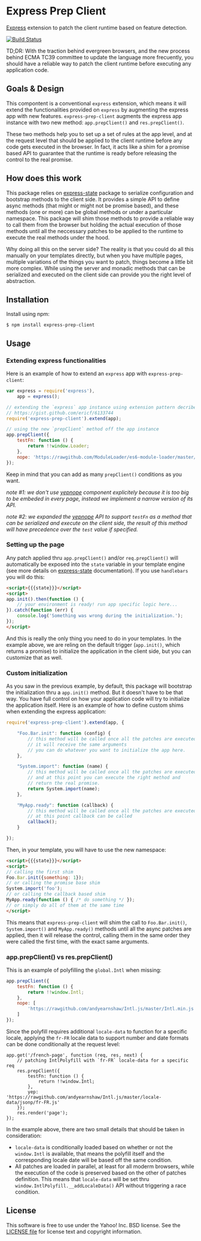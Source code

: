 Express Prep Client
===================

[Express][] extension to patch the client runtime based on feature detection.

[![Build Status](https://travis-ci.org/yahoo/express-prep-client.png?branch=master)][Build Status]

TD;DR: With the traction behind evergreen browsers, and the new process behind ECMA TC39 committee to update the language more frecuently, you should have a reliable way to patch the client runtime before executing any application code.

[Express]: https://github.com/visionmedia/express
[express-state]: https://github.com/yahoo/express-state
[yepnope]: http://yepnopejs.com
[Build Status]: https://travis-ci.org/yahoo/express-prep-client


Goals & Design
--------------

This compontent is a conventional `express` extension, which means it will extend the functionalities provided on `express` by augmenting the express app with new features. `express-prep-client` augments the express app instance with two new method: `app.prepClient()` and `res.prepClient()`.

These two methods help you to set up a set of rules at the app level, and at the request level that should be applied to the client runtime before any code gets executed in the browser. In fact, it acts like a shim for a promise based API to guarantee that the runtime is ready before releasing the control to the real promise.

How does this work
------------------

This package relies on [express-state][] package to serialize configuration and bootstrap methods to the client side. It provides a simple API to define async methods (that might or might not be promise based), and these methods (one or more) can be global methods or under a particular namespace. This package will shim those methods to provide a reliable way to call them from the browser but holding the actual execution of those methods until all the neccessary patches to be applied to the runtime to execute the real methods under the hood.

Why doing all this on the server side? The reality is that you could do all this manually on your templates directly, but when you have multiple pages, multiple variations of the things you want to patch, things become a little bit more complex. While using the server and monadic methods that can be serialized and executed on the client side can provide you the right level of abstraction.

Installation
------------

Install using npm:

```shell
$ npm install express-prep-client
```


Usage
-----

### Extending express functionalities

Here is an example of how to extend an `express` app with `express-prep-client`:

```js
var express = require('express'),
    app = express();

// extending the `express` app instance using extension pattern decribed here:
// https://gist.github.com/ericf/6133744
require('express-prep-client').extend(app);

// using the new `prepClient` method off the app instance
app.prepClient({
    testFn: function () {
        return !!window.Loader;
    },
    nope: 'https://rawgithub.com/ModuleLoader/es6-module-loader/master/dist/es6-module-loader.js'
});
```

Keep in mind that you can add as many `prepClient()` conditions as you want.

_note #1: we don't use [yepnope][] component explicitely because it is too big to be embeded in every page, instead we implement a narrow version of its API._

_note #2: we expanded the [yepnope][] API to support `testFn` as a method that can be serialized and execute on the client side, the result of this method will have precedence over the `test` value if specified._


### Setting up the page

Any patch applied thru `app.prepClient()` and/or `req.prepClient()` will automatically be exposed into the `state` variable in your template engine (see more details on [express-state][] documentation). If you use `handlebars` you will do this:

```html
<script>{{{state}}}</script>
<script>
app.init().then(function () {
    // your environment is ready! run app specific logic here...
}).catch(function (err) {
    console.log('Something was wrong during the initialization.');
});
</script>
```

And this is really the only thing you need to do in your templates. In the example above, we are reling on the default trigger (`app.init()`, which returns a promise) to initialize the application in the client side, but you can customize that as well.

### Custom initialization

As you saw in the previous example, by default, this package will bootstrap the initialization thru a `app.init()` method. But it doesn't have to be that way. You have full control on how your application code will try to initialize the application itself. Here is an example of how to define custom shims when extending the express application:

```js
require('express-prep-client').extend(app, {

    "Foo.Bar.init": function (config) {
        // this method will be called once all the patches are executed
        // it will receive the same arguments
        // you can do whatever you want to initialize the app here.
    },

    "System.import": function (name) {
        // this method will be called once all the patches are executed
        // and at this point you can execute the right method and
        // return the real promise.
        return System.import(name);
    },

    "MyApp.ready": function (callback) {
        // this method will be called once all the patches are executed
        // at this point callback can be called
        callback();
    }

});
```

Then, in your template, you will have to use the new namespace:

```html
<script>{{{state}}}</script>
<script>
// calling the first shim
Foo.Bar.init({something: 1});
// or calling the promise base shim
System.import('foo');
// or calling the callback based shim
MyApp.ready(function () { /* do something */ });
// or simply do all of them at the same time
</script>
```

This means that `express-prep-client` will shim the call to `Foo.Bar.init()`, `System.import()` and `MyApp.ready()` methods until all the async patches are applied, then it will release the control, calling them in the same order they were called the first time, with the exact same arguments.


### app.prepClient() vs res.prepClient()

This is an example of polyfilling the `global.Intl` when missing:

```js
app.prepClient({
    testFn: function () {
        return !!window.Intl;
    },
    nope: [
        'https://rawgithub.com/andyearnshaw/Intl.js/master/Intl.min.js'
    ]
});
```

Since the polyfill requires additional `locale-data` to function for a specific locale, applying the `fr-FR` locale data to support number and date formats can be done conditionally at the request level:

```
app.get('/french-page', function (req, res, next) {
    // patching IntlPolyfill with `fr-FR` locale-data for a specific req
    res.prepClient({
        testFn: function () {
            return !!window.Intl;
        },
        yep: 'https://rawgithub.com/andyearnshaw/Intl.js/master/locale-data/jsonp/fr-FR.js'
    });
    res.render('page');
});
```

In the example above, there are two small details that should be taken in consideration:

 * `locale-data` is conditionally loaded based on whether or not the `window.Intl` is available, that means the polyfill itself and the corresponding locale date will be based off the same condition.
 * All patches are loaded in parallel, at least for all moderm browsers, while the execution of the code is preserved based on the other of patches definition. This means that `locale-data` will be set thru `window.IntlPolyfill.__addLocaleData()` API without triggering a race condition.


License
-------

This software is free to use under the Yahoo! Inc. BSD license.
See the [LICENSE file][] for license text and copyright information.

[LICENSE file]: https://github.com/yahoo/express-prep-client/blob/master/LICENSE.md
